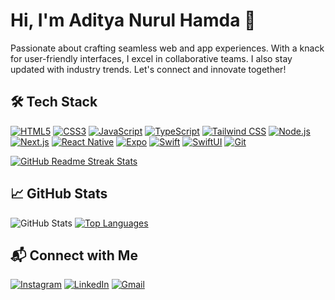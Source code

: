 # Hi, I'm Aditya Nurul Hamda 👋

Passionate about crafting seamless web and app experiences. With a knack for user-friendly interfaces, I excel in collaborative teams. I also stay updated with industry trends. Let's connect and innovate together!

## 🛠️ Tech Stack

[![HTML5](https://img.icons8.com/color/48/000000/html-5--v1.png)](https://developer.mozilla.org/en-US/docs/Web/HTML) [![CSS3](https://img.icons8.com/color/48/000000/css3.png)](https://developer.mozilla.org/en-US/docs/Web/CSS) [![JavaScript](https://img.icons8.com/color/48/000000/javascript--v1.png)](https://www.javascript.com) [![TypeScript](https://img.icons8.com/color/48/000000/typescript.png)](https://www.typescriptlang.org) [![Tailwind CSS](https://img.icons8.com/color/48/000000/tailwindcss.png)](https://tailwindcss.com) [![Node.js](https://img.icons8.com/color/48/000000/nodejs.png)](https://nodejs.org/en) [![Next.js](https://img.icons8.com/color/48/000000/nextjs.png)](https://nextjs.org)  [![React Native](https://img.icons8.com/color/48/000000/react-native.png)](https://reactnative.dev) [![Expo](https://img.icons8.com/color/48/000000/expo.png)](https://expo.dev) [![Swift](https://img.icons8.com/color/48/000000/swift.png)](https://www.swift.org) [![SwiftUI](https://img.icons8.com/color/48/000000/swiftui.png)](https://developer.apple.com/xcode/swiftui/) [![Git](https://img.icons8.com/color/48/000000/git.png)](https://git-scm.com)

[![GitHub Readme Streak Stats](https://github-readme-streak-stats.herokuapp.com/?user=adityanrlhmd&title_color=58A6FF&theme=dark&background=0D1117&stroke=58A6FF&ring=58A6FF&fire=58A6FF&currStreakNum=FFFFFF&sideNums=FFFFFF&currStreakLabel=58A6FF&dates=FFFFFF&hide_border=true)](https://github.com/adityanrlhmd)

## 📈 GitHub Stats

![GitHub Stats](https://github-readme-stats.vercel.app/api?username=adityanrlhmd&title_color=58A6FF&show_icons=true&theme=dark&bg_color=0D1117&icon_color=58A6FF&text_color=FFFFFF&hide_border=true) [![Top Languages](https://github-readme-stats.vercel.app/api/top-langs/?username=adityanrlhmd&title_color=58A6FF&layout=compact&theme=dark&bg_color=0D1117&text_color=FFFFFF&hide_border=true)](https://github.com/adityanrlhmd)


## 📬 Connect with Me

[![Instagram](https://img.icons8.com/fluency/48/000000/instagram-new.png)](https://www.instagram.com/adityanrlhmd_/)
[![LinkedIn](https://img.icons8.com/fluency/48/000000/linkedin.png)](https://www.linkedin.com/in/adityanurulhamda/)
[![Gmail](https://img.icons8.com/fluency/48/000000/gmail-new.png)](mailto:adityanurulhamda@example.com)

